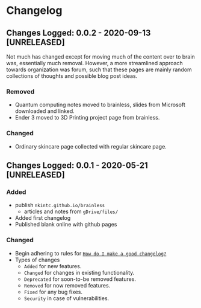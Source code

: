 # Changelog

## Changes Logged: 0.0.2 - 2020-09-13 \[UNRELEASED\]

Not much has changed except for moving much of the content over to brain was, essentially much removal. However,  a more streamlined approach towards organization was forum,  such that these pages are mainly random collections of thoughts and possible blog post ideas.

### Removed

* Quantum computing notes moved to brainless, slides from Microsoft downloaded and linked.
* Ender 3 moved to 3D Printing project page from brainless.

### Changed

* Ordinary skincare page collected with regular skincare page. 

## Changes Logged: 0.0.1 - 2020-05-21 \[UNRELEASED\]

### Added

* publish `nkintc.github.io/brainless`  
  * articles and notes from `gDrive/files/` 
* Added first changelog 
* Published blank online with github pages

### Changed

* Begin adhering to rules  for [`How do I make a good changelog?`](https://keepachangelog.com/en/1.0.0/%20)
* Types of changes
  * `Added` for new features.
  * `Changed` for changes in existing functionality.
  * `Deprecated` for soon-to-be removed features.
  * `Removed` for now removed features.
  * `Fixed` for any bug fixes.
  * `Security` in case of vulnerabilities.



